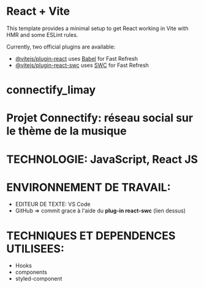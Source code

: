 # React + Vite

This template provides a minimal setup to get React working in Vite with HMR and some ESLint rules.

Currently, two official plugins are available:

- [@vitejs/plugin-react](https://github.com/vitejs/vite-plugin-react/blob/main/packages/plugin-react/README.md) uses [Babel](https://babeljs.io/) for Fast Refresh
- [@vitejs/plugin-react-swc](https://github.com/vitejs/vite-plugin-react-swc) uses [SWC](https://swc.rs/) for Fast Refresh
# connectify_limay

# Projet Connectify: réseau social sur le thème de la musique

# TECHNOLOGIE: JavaScript, React JS

# ENVIRONNEMENT DE TRAVAIL:
- EDITEUR DE TEXTE: VS Code
- GitHub => commit grace à l'aide du **plug-in react-swc** (lien dessus)

# TECHNIQUES ET DEPENDENCES UTILISEES:
- Hooks
- components
- styled-component
